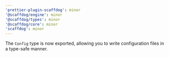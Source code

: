 ```yaml
---
'prettier-plugin-scaffdog': minor
'@scaffdog/engine': minor
'@scaffdog/types': minor
'@scaffdog/core': minor
'scaffdog': minor
---
```


The `Config` type is now exported, allowing you to write configuration files in a type-safe manner.

